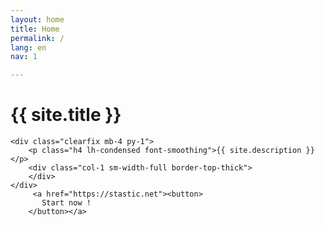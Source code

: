 ```yaml
---
layout: home
title: Home
permalink: /
lang: en
nav: 1

---
```

<div class="container mx-auto px-2 mt-4 mb-2 clearfix header-text">
	<h1 class="h0 inline-block py-2 mt-4 header-title">{{ site.title }}</h1>

	<div class="clearfix mb-4 py-1">
		<p class="h4 lh-condensed font-smoothing">{{ site.description }}</p>
		<div class="col-1 sm-width-full border-top-thick">
		</div>
	</div>
         <a href="https://stastic.net"><button>
           Start now !
        </button></a>

</div>
